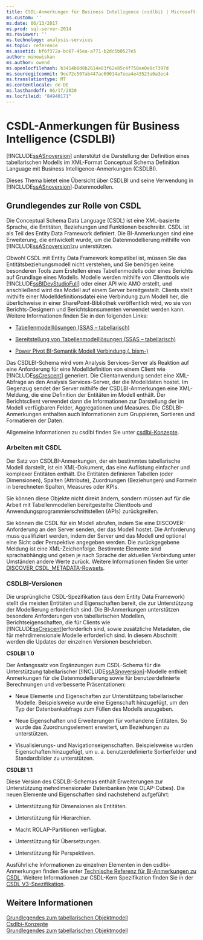 ```yaml
---
title: CSDL-Anmerkungen für Business Intelligence (csdlbi) | Microsoft-Dokumentation
ms.custom: ''
ms.date: 06/13/2017
ms.prod: sql-server-2014
ms.reviewer: ''
ms.technology: analysis-services
ms.topic: reference
ms.assetid: bf6f372a-bc67-45ea-a771-b2dc5b0527e5
author: minewiskan
ms.author: owend
ms.openlocfilehash: b3414b0d8b2614e83f62e85c4f750ee0e8c7397d
ms.sourcegitcommit: 9ee72c507ab447ac69014a7eea4e43523a0a3ec4
ms.translationtype: MT
ms.contentlocale: de-DE
ms.lasthandoff: 06/17/2020
ms.locfileid: "84940171"
---
```

# <a name="csdl-annotations-for-business-intelligence-csdlbi"></a>CSDL-Anmerkungen für Business Intelligence (CSDLBI)
  [!INCLUDE[ssASnoversion](../../includes/ssasnoversion-md.md)] unterstützt die Darstellung der Definition eines tabellarischen Modells im XML-Format Conceptual Schema Definition Language mit Business Intelligence-Anmerkungen (CSDLBI).  
  
 Dieses Thema bietet eine Übersicht über CSDLBI und seine Verwendung in [!INCLUDE[ssASnoversion](../../includes/ssasnoversion-md.md)]-Datenmodellen.  
  
## <a name="understanding-the-role-of-csdl"></a>Grundlegendes zur Rolle von CSDL  
 Die Conceptual Schema Data Language (CSDL) ist eine XML-basierte Sprache, die Entitäten, Beziehungen und Funktionen beschreibt. CSDL ist als Teil des Entity Data Framework definiert. Die BI-Anmerkungen sind eine Erweiterung, die entwickelt wurde, um die Datenmodellierung mithilfe von [!INCLUDE[ssASnoversion](../../includes/ssasnoversion-md.md)]zu unterstützen.  
  
 Obwohl CSDL mit Entity Data Framework kompatibel ist, müssen Sie das Entitätsbeziehungsmodell nicht verstehen, und Sie benötigen keine besonderen Tools zum Erstellen eines Tabellenmodells oder eines Berichts auf Grundlage eines Modells. Modelle werden mithilfe von Clienttools wie [!INCLUDE[ssBIDevStudioFull](../../includes/ssbidevstudiofull-md.md)] oder einer API wie AMO erstellt, und anschließend wird das Modell auf einem Server bereitgestellt. Clients stellt mithilfe einer Modelldefinitionsdatei eine Verbindung zum Modell her, die überlichweise in einer SharePoint-Bibliothek veröffentlich wird, wo sie von Berichts-Designern und Berichtskonsumenten verwendet werden kann. Weitere Informationen finden Sie in den folgenden Links:  
  
-   [Tabellenmodelllösungen &#40;SSAS – tabellarisch&#41;](../tabular-model-solutions-ssas-tabular.md)  
  
-   [Bereitstellung von Tabellenmodelllösungen &#40;SSAS – tabellarisch&#41;](../tabular-models/tabular-model-solution-deployment-ssas-tabular.md)  
  
-   [Power Pivot BI-Semantik Modell Verbindung &#40;. bism-&#41;](../power-pivot-sharepoint/power-pivot-bi-semantic-model-connection-bism.md)  
  
 Das CSDLBI-Schema wird vom Analysis Services-Server als Reaktion auf eine Anforderung für eine Modelldefinition von einem Client wie [!INCLUDE[ssCrescent](../../includes/sscrescent-md.md)] generiert. Die Clientanwendung sendet eine XML-Abfrage an den Analysis Services-Server, der die Modelldaten hostet. Im Gegenzug sendet der Server mithilfe der CSDLBI-Anmerkungen eine XML-Meldung, die eine Definition der Entitäten im Modell enthält. Der Berichtsclient verwendet dann die Informationen zur Darstellung der im Modell verfügbaren Felder, Aggregationen und Measures. Die CSDLBI-Anmerkungen enthalten auch Informationen zum Gruppieren, Sortieren und Formatieren der Daten.  
  
 Allgemeine Informationen zu csdlbi finden Sie unter [csdlbi-Konzepte](/analysis-services/csdlbi/csdlbi-concepts).  
  
### <a name="working-with-csdl"></a>Arbeiten mit CSDL  
 Der Satz von CSDLBI-Anmerkungen, der ein bestimmtes tabellarische Modell darstellt, ist ein XML-Dokument, das eine Auflistung einfacher und komplexer Entitäten enthält. Die Entitäten definieren Tabellen (oder Dimensionen), Spalten (Attribute), Zuordnungen (Beziehungen) und Formeln in berechneten Spalten, Measures oder KPIs.  
  
 Sie können diese Objekte nicht direkt ändern, sondern müssen auf für die Arbeit mit Tabellenmodellen bereitgestellte Clienttools und Anwendungsprogrammierschnittstellen (APIs) zurückgreifen.  
  
 Sie können die CSDL für ein Modell abrufen, indem Sie eine DISCOVER-Anforderung an den Server senden, der das Modell hostet. Die Anforderung muss qualifiziert werden, indem der Server und das Modell und optional eine Sicht oder Perspektive angegeben werden. Die zurückgegebene Meldung ist eine XML-Zeichenfolge. Bestimmte Elemente sind sprachabhängig und geben je nach Sprache der aktuellen Verbindung unter Umständen andere Werte zurück. Weitere Informationen finden Sie unter [DISCOVER_CSDL_METADATA-Rowsets](https://docs.microsoft.com/bi-reference/schema-rowsets/xml/discover-csdl-metadata-rowset).  
  
### <a name="csdlbi-versions"></a>CSDLBI-Versionen  
 Die ursprüngliche CSDL-Spezifikation (aus dem Entity Data Framework) stellt die meisten Entitäten und Eigenschaften bereit, die zur Unterstützung der Modellierung erforderlich sind. Die BI-Anmerkungen unterstützen besondere Anforderungen von tabellarischen Modellen, Berichtseigenschaften, die für Clients wie [!INCLUDE[ssCrescent](../../includes/sscrescent-md.md)]erforderlich sind, sowie zusätzliche Metadaten, die für mehrdimensionale Modelle erforderlich sind. In diesem Abschnitt werden die Updates der einzelnen Versionen beschrieben.  
  
 **CSDLBI 1.0**  
  
 Der Anfangssatz von Ergänzungen zum CSDL-Schema für die Unterstützung tabellarischer [!INCLUDE[ssASnoversion](../../includes/ssasnoversion-md.md)]-Modelle enthielt Anmerkungen für die Datenmodellierung sowie für benutzerdefinierte Berechnungen und verbesserte Präsentationen:  
  
-   Neue Elemente und Eigenschaften zur Unterstützung tabellarischer Modelle. Beispielsweise wurde eine Eigenschaft hinzugefügt, um den Typ der Datenbankabfrage zum Füllen des Modells anzugeben.  
  
-   Neue Eigenschaften und Erweiterungen für vorhandene Entitäten.  So wurde das Zuordnungselement erweitert, um Beziehungen zu unterstützen.  
  
-   Visualisierungs- und Navigationseigenschaften. Beispielsweise wurden Eigenschaften hinzugefügt, um u. a. benutzerdefinierte Sortierfelder und Standardbilder zu unterstützen.  
  
 **CSDLBI 1.1**  
  
 Diese Version des CSDLBI-Schemas enthält Erweiterungen zur Unterstützung mehrdimensionaler Datenbanken (wie OLAP-Cubes). Die neuen Elemente und Eigenschaften sind nachstehend aufgeführt:  
  
-   Unterstützung für Dimensionen als Entitäten.  
  
-   Unterstützung für Hierarchien.  
  
-   Macht ROLAP-Partitionen verfügbar.  
  
-   Unterstützung für Übersetzungen.  
  
-   Unterstützung für Perspektiven.  
  
 Ausführliche Informationen zu einzelnen Elementen in den csdlbi-Anmerkungen finden Sie unter [Technische Referenz für BI-Anmerkungen zu CSDL](/analysis-services/csdlbi/technical-reference-for-bi-annotations-to-csdl). Weitere Informationen zur CSDL-Kern Spezifikation finden Sie in der [CSDL V3-Spezifikation](https://docs.microsoft.com/ef/ef6/modeling/designer/advanced/edmx/csdl-spec).  
  
  
## <a name="see-also"></a>Weitere Informationen  
 [Grundlegendes zum tabellarischen Objektmodell](representation/understanding-tabular-object-model-at-levels-1050-through-1103.md)   
 [Csdlbi-Konzepte](/analysis-services/csdlbi/csdlbi-concepts)   
 [Grundlegendes zum tabellarischen Objektmodell](representation/understanding-tabular-object-model-at-levels-1050-through-1103.md)  
  
  
